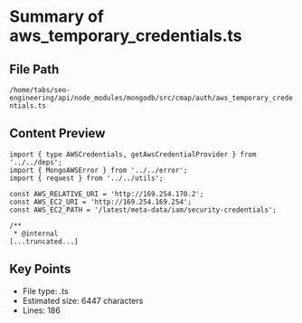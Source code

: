 # Summary of aws_temporary_credentials.ts
  
## File Path
`/home/tabs/seo-engineering/api/node_modules/mongodb/src/cmap/auth/aws_temporary_credentials.ts`

## Content Preview
```
import { type AWSCredentials, getAwsCredentialProvider } from '../../deps';
import { MongoAWSError } from '../../error';
import { request } from '../../utils';

const AWS_RELATIVE_URI = 'http://169.254.170.2';
const AWS_EC2_URI = 'http://169.254.169.254';
const AWS_EC2_PATH = '/latest/meta-data/iam/security-credentials';

/**
 * @internal
[...truncated...]
```

## Key Points
- File type: .ts
- Estimated size: 6447 characters
- Lines: 186
